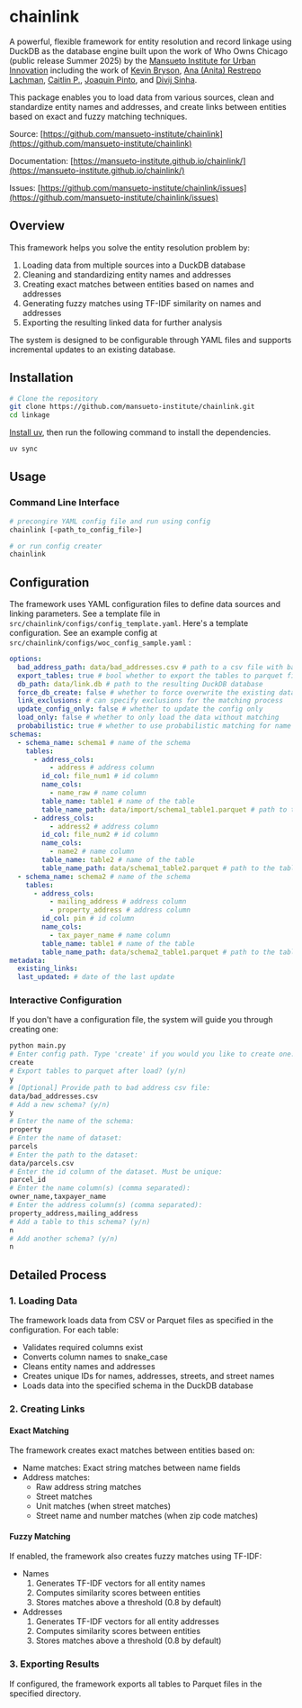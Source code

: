 # chainlink

A powerful, flexible framework for entity resolution and record linkage using DuckDB as the database engine built upon the work of Who Owns Chicago (public release Summer 2025) by the [Mansueto Institute for Urban Innovation](https://miurban.uchicago.edu/) including the work of [Kevin Bryson](https://github.com/cmdkev), [Ana (Anita) Restrepo Lachman](https://github.com/anitarestrepo16), [Caitlin P.](https://github.com/CaitlinCP), [Joaquin Pinto](https://github.com/joaquinpinto), and [Divij Sinha](https://github.com/divij-sinha). 


This package enables you to load data from various sources, clean and standardize entity names and addresses, and create links between entities based on exact and fuzzy matching techniques.

Source: [https://github.com/mansueto-institute/chainlink](https://github.com/mansueto-institute/chainlink)

Documentation: [https://mansueto-institute.github.io/chainlink/](https://mansueto-institute.github.io/chainlink/)

Issues: [https://github.com/mansueto-institute/chainlink/issues](https://github.com/mansueto-institute/chainlink/issues)

## Overview

This framework helps you solve the entity resolution problem by:

1. Loading data from multiple sources into a DuckDB database
2. Cleaning and standardizing entity names and addresses
3. Creating exact matches between entities based on names and addresses
4. Generating fuzzy matches using TF-IDF similarity on names and addresses
5. Exporting the resulting linked data for further analysis

The system is designed to be configurable through YAML files and supports incremental updates to an existing database.

## Installation

```bash
# Clone the repository
git clone https://github.com/mansueto-institute/chainlink.git
cd linkage
```

[Install uv](https://docs.astral.sh/uv/getting-started/installation/), then run the following command to install the dependencies.

```bash
uv sync
```


## Usage

### Command Line Interface

```bash
# precongire YAML config file and run using config
chainlink [<path_to_config_file>]

# or run config creater
chainlink
```

## Configuration

The framework uses YAML configuration files to define data sources and linking parameters. See a template file in `src/chainlink/configs/config_template.yaml`. Here's a template configuration. See an example config at `src/chainlink/configs/woc_config_sample.yaml` :

```yaml
options:
  bad_address_path: data/bad_addresses.csv # path to a csv file with bad addresses that should not be matched
  export_tables: true # bool whether to export the tables to parquet files
  db_path: data/link.db # path to the resulting DuckDB database
  force_db_create: false # whether to force overwrite the existing database or add to existing tables
  link_exclusions: # can specify exclusions for the matching process
  update_config_only: false # whether to update the config only
  load_only: false # whether to only load the data without matching
  probabilistic: true # whether to use probabilistic matching for name and address
schemas:
  - schema_name: schema1 # name of the schema
    tables:
      - address_cols:
          - address # address column
        id_col: file_num1 # id column
        name_cols:
          - name_raw # name column
        table_name: table1 # name of the table
        table_name_path: data/import/schema1_table1.parquet # path to the table
      - address_cols:
          - address2 # address column
        id_col: file_num2 # id column
        name_cols:
          - name2 # name column
        table_name: table2 # name of the table
        table_name_path: data/schema1_table2.parquet # path to the table
  - schema_name: schema2 # name of the schema
    tables:
      - address_cols:
          - mailing_address # address column
          - property_address # address column
        id_col: pin # id column
        name_cols:
          - tax_payer_name # name column
        table_name: table1 # name of the table
        table_name_path: data/schema2_table1.parquet # path to the table
metadata:
  existing_links:
  last_updated: # date of the last update

```

### Interactive Configuration

If you don't have a configuration file, the system will guide you through creating one:

```bash
python main.py
# Enter config path. Type 'create' if you would you like to create one.
create
# Export tables to parquet after load? (y/n)
y
# [Optional] Provide path to bad address csv file:
data/bad_addresses.csv
# Add a new schema? (y/n)
y
# Enter the name of the schema:
property
# Enter the name of dataset:
parcels
# Enter the path to the dataset:
data/parcels.csv
# Enter the id column of the dataset. Must be unique:
parcel_id
# Enter the name column(s) (comma separated):
owner_name,taxpayer_name
# Enter the address column(s) (comma separated):
property_address,mailing_address
# Add a table to this schema? (y/n)
n
# Add another schema? (y/n)
n
```


## Detailed Process

### 1. Loading Data

The framework loads data from CSV or Parquet files as specified in the configuration. For each table:

- Validates required columns exist
- Converts column names to snake_case
- Cleans entity names and addresses
- Creates unique IDs for names, addresses, streets, and street names
- Loads data into the specified schema in the DuckDB database


### 2. Creating Links

#### Exact Matching

The framework creates exact matches between entities based on:

- Name matches: Exact string matches between name fields
- Address matches:
    - Raw address string matches
    - Street matches
    - Unit matches (when street matches)
    - Street name and number matches (when zip code matches)


#### Fuzzy Matching

If enabled, the framework also creates fuzzy matches using TF-IDF:

- Names
  1. Generates TF-IDF vectors for all entity names
  1. Computes similarity scores between entities
  1. Stores matches above a threshold (0.8 by default)
- Addresses
  1. Generates TF-IDF vectors for all entity addresses
  1. Computes similarity scores between entities
  1. Stores matches above a threshold (0.8 by default)

### 3. Exporting Results

If configured, the framework exports all tables to Parquet files in the specified directory.